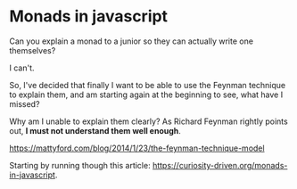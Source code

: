 # Monads in javascript

Can you explain a monad to a junior so they can actually write one themselves?

I can't.

So, I've decided that finally I want to be able to use the Feynman technique to
explain them, and am starting again at the beginning to see, what have I missed?

Why am I unable to explain them clearly? As Richard Feynman rightly points out,
**I must not understand them well enough**.

https://mattyford.com/blog/2014/1/23/the-feynman-technique-model

Starting by running though this article:
https://curiosity-driven.org/monads-in-javascript.
